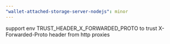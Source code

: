 ```yaml
---
"wallet-attached-storage-server-nodejs": minor
---
```


support env TRUST_HEADER_X_FORWARDED_PROTO to trust X-Forwarded-Proto header from http proxies
